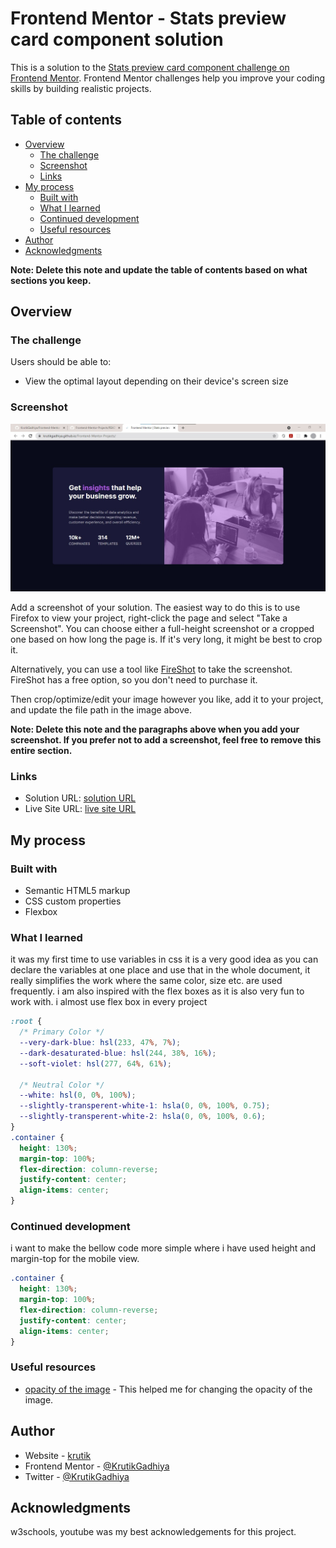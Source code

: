# Frontend Mentor - Stats preview card component solution

This is a solution to the [Stats preview card component challenge on Frontend Mentor](https://www.frontendmentor.io/challenges/stats-preview-card-component-8JqbgoU62). Frontend Mentor challenges help you improve your coding skills by building realistic projects. 

## Table of contents

- [Overview](#overview)
  - [The challenge](#the-challenge)
  - [Screenshot](#screenshot)
  - [Links](#links)
- [My process](#my-process)
  - [Built with](#built-with)
  - [What I learned](#what-i-learned)
  - [Continued development](#continued-development)
  - [Useful resources](#useful-resources)
- [Author](#author)
- [Acknowledgments](#acknowledgments)

**Note: Delete this note and update the table of contents based on what sections you keep.**

## Overview

### The challenge

Users should be able to:

- View the optimal layout depending on their device's screen size

### Screenshot

![](./screenshot.jpg)

Add a screenshot of your solution. The easiest way to do this is to use Firefox to view your project, right-click the page and select "Take a Screenshot". You can choose either a full-height screenshot or a cropped one based on how long the page is. If it's very long, it might be best to crop it.

Alternatively, you can use a tool like [FireShot](https://getfireshot.com/) to take the screenshot. FireShot has a free option, so you don't need to purchase it. 

Then crop/optimize/edit your image however you like, add it to your project, and update the file path in the image above.

**Note: Delete this note and the paragraphs above when you add your screenshot. If you prefer not to add a screenshot, feel free to remove this entire section.**

### Links

- Solution URL: [solution URL](https://github.com/KrutikGadhiya/Frontend-Mentor-Projects/tree/stats-preview-card-component-main)
- Live Site URL: [live site URL](https://krutikgadhiya.github.io/Frontend-Mentor-Projects/)

## My process

### Built with

- Semantic HTML5 markup
- CSS custom properties
- Flexbox

### What I learned

it was my first time to use variables in css it is a very good idea as you can declare the variables at one place and use that in the whole document, it really simplifies the work where the same color, size etc. are used frequently.
i am also inspired with the flex boxes as it is also very fun to work with. i almost use flex box in every project

```css
:root {
  /* Primary Color */
  --very-dark-blue: hsl(233, 47%, 7%);
  --dark-desaturated-blue: hsl(244, 38%, 16%);
  --soft-violet: hsl(277, 64%, 61%);

  /* Neutral Color */
  --white: hsl(0, 0%, 100%);
  --slightly-transperent-white-1: hsla(0, 0%, 100%, 0.75);
  --slightly-transperent-white-2: hsla(0, 0%, 100%, 0.6);
}
.container {
  height: 130%;
  margin-top: 100%;
  flex-direction: column-reverse;
  justify-content: center;
  align-items: center;
}
```

### Continued development

i want to make the bellow code more simple where i have used height and margin-top for the mobile view.

```css
.container {
  height: 130%;
  margin-top: 100%;
  flex-direction: column-reverse;
  justify-content: center;
  align-items: center;
}
```

### Useful resources

- [opacity of the image](https://www.w3schools.com/css/css_image_transparency.asp) - This helped me for changing the opacity of the image.

## Author

- Website - [krutik](https://github.com/KrutikGadhiya/)
- Frontend Mentor - [@KrutikGadhiya](https://www.frontendmentor.io/profile/KrutikGadhiya)
- Twitter - [@KrutikGadhiya](https://twitter.com/KrutikGadhiya)


## Acknowledgments

w3schools, youtube was my best acknowledgements for this project.
